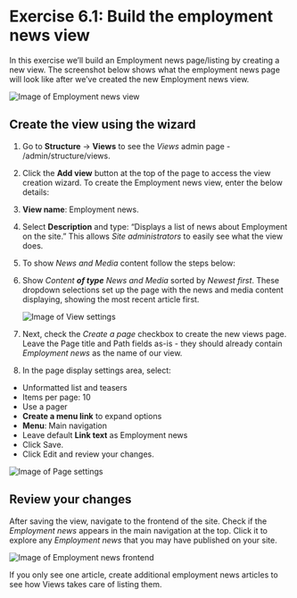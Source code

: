 # Exercise 6.1: Build the employment news view

In this exercise we’ll build an Employment news page/listing by creating a new view. The screenshot below shows what the employment news page will look like after we’ve created the new Employment news view.

![Image of Employment news view](../.gitbook/assets/8.png)

## Create the view using the wizard

1. Go to **Structure** → **Views** to see the _Views_ admin page - /admin/structure/views.
2. Click the **Add view** button at the top of the page to access the view creation wizard. To create the Employment news view, enter the below details:
3. **View name**: Employment news.
4. Select **Description** and type: “Displays a list of news about Employment on the site.” This allows _Site administrators_ to easily see what the view does.
5. To show _News and Media_ content follow the steps below:
6.  Show _Content_ _**of type**_ _News and Media_ sorted by _Newest first_. These dropdown selections set up the page with the news and media content displaying, showing the most recent article first.

    <img src="../.gitbook/assets/9 (1).png" alt="Image of View settings" data-size="original">
7. Next, check the _Create a page_ checkbox to create the new views page. Leave the Page title and Path fields as-is - they should already contain _Employment news_ as the name of our view.
8. In the page display settings area, select:

* Unformatted list and teasers
* Items per page: 10
* Use a pager
* **Create a menu link** to expand options
* **Menu**: Main navigation
* Leave default **Link text** as Employment news
* Click Save.
* Click Edit and review your changes.

![Image of Page settings](<../.gitbook/assets/10 (1).png>)

## Review your changes

After saving the view, navigate to the frontend of the site. Check if the _Employment news_ appears in the main navigation at the top. Click it to explore any _Employment news_ that you may have published on your site.

![Image of Employment news frontend](<../.gitbook/assets/12 (1).png>)

If you only see one article, create additional employment news articles to see how Views takes care of listing them.
